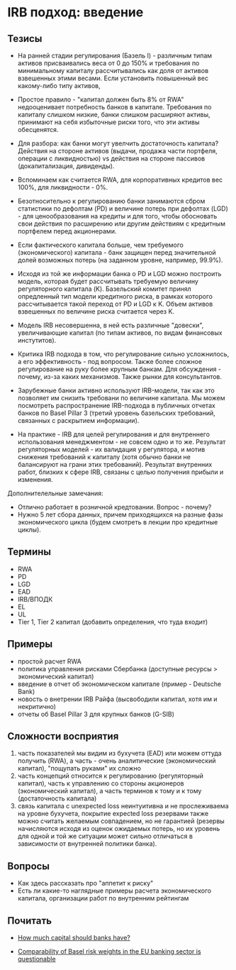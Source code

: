 # IRB подход: введение

## Тезисы

- На ранней стадии регулирования (Базель I) - различным типам активов присваивались веса от 0 до 150% и
  требования по минимальному капиталу рассчитывались как доля от активов взвешенных этими весами. Если
  установить повышенный вес какому-либо типу активов, 

- Простое правило - "капитал должен быть 8% от RWA" недооценивает потребность банков в капитале.
  Требования по капиталу слишком низкие, банки слишком расширяют активы, принимают на себя избыточные 
  риски того, что эти активы обесценятся.

- Для разбора: как банки могут увелчить достаточность капитала? Действия на стороне активов 
  (выдачи, продажа части портфеля, операции с ликвидностью) vs действия на стороне пассивов 
  (докапитализация, дивиденды).

- Вспоминаем как считается RWA, для корпоративных кредитов вес 100%, для ликвидности - 0%.

- Безотносительно к регулированию банки занимаются сбром статистики по дефолтам (PD) и величине потерь 
  при дефолтах (LGD) - для ценообразования на кредиты и для того, чтобы обосновать свои действия по 
  расширению или другим действиям с кредитным портфелем перед акционерами. 

- Если фактического капитала больше, чем требуемого (экономического) капитала - банк защищен перед значительной 
  долей возможных потерь (на заданном уровне, например, 99.9%). 

- Исходя из той же информации банка о PD и LGD можно построить модель, которая будет рассчитывать требуемую величину 
  регуляторного капитала (K). Базельский комитет принял опредленный тип модели кредитного риска, в рамках которого 
  рассчитывается такой переход от PD и LGD к K. Объем активов взвешенных по величине риска считается через K.

- Модель IRB несовершенна, в ней есть различные "довески", увеличивающие капитал (по типам активов, по видам финансовых   
  инстутитов). 

- Критика IRB подхода в том, что регулирование сильно усложнилось, а его эффективность - под вопросом.
  Также более сложное регулирование на руку более крупным банкам. Для обсуждения - почему, из-за каких механизмов.
  Также рынки для консультантов.

- Зарубежные банки активно используют IRB-модели, так как это позволяет им снизить требовани по величине
  капитала. Мы можем посмотреть распространение IRB-подхода в публичных отчетах банков по Basel Pillar 3
  (третий уровень базельских требований, связанных с раскрытием информации).

- На практике - IRB для целей регулирования и для внутреннего использования менеджментом - не совсем одно и то же.
  Результат регуляторных моделей - их валидация у регулятора, и мотив снижения требований к капиталу (хотя обычно банки 
  не балансируют на грани этих требований). Результат внутренних работ, близких к сфере IRB, связаны с целью получения прибыли
  и изменения. 


Дополнителельные замечания:

- Отлично работает в розничной кредтовании. Вопрос - почему?
- Нужно 5 лет сбора данных, причем приходящихся на разные фазы экономического цикла (будем смотреть в лекции про кредитные циклы).  


## Термины

- RWA
- PD
- LGD
- EAD
- IRB/ВПОДК
- EL
- UL
- Tier 1, Tier 2 капитал (добавить определения, что туда входит)

## Примеры

- простой расчет RWA
- политика управления рисками Сбербанка (доступные ресурсы > экономический капитал) 
- введение в отчет об экономическом капитале (пример - Deutsche Bank)
- новость о внетрении IRB Райфа (высвободили капитал, хотя им и некритично)
- отчеты об Basel Pillar 3 для крупных банков (G-SIB)

## Сложности восприятия

1. часть показателей мы видим из бухучета (EAD) или можем оттуда получить (RWA), а часть - очень аналитические (экономический 
  капитал), "пощупать руками" их сложно
2. часть концепций относится к регулированию (регуляторный капитал), часть к управлению со стороны акционеров (экономический 
  капитал), а часть терминов к тому и к тому (достаточность капитала)
3. связь капитала с unexpected loss неинтуитивна и не прослеживаема на уровне бухучета, покрытие expected loss резервами 
  также можно считать желаемым совпадением, но не гарантией (резервы начисляются исходя из оценок ожидаемых потерь,
  но их уровень для одной и той же ситуации может сильно отличаться в зависимости от внутренней политики банка).

## Вопросы

- Как здесь рассказать про "аппетит к риску"
- Есть ли какие-то наглядные примеры расчета экономического капитала, организации работ по внутренним рейтингам


## Почитать

- [How much capital should banks have?](https:/voxeu.org/article/how-much-capital-should-banks-have)

- [Comparability of Basel risk weights in the EU banking sector is questionable ](https://voxeu.org/article/bank-risk-weights-under-basel-are-not-comparable)
